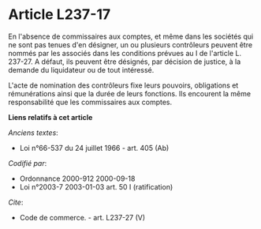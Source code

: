 # Article L237-17

En l'absence de commissaires aux comptes, et même dans les sociétés qui ne sont pas tenues d'en désigner, un ou plusieurs
contrôleurs peuvent être nommés par les associés dans les conditions prévues au I de l'article L. 237-27. A défaut, ils
peuvent être désignés, par décision de justice, à la demande du liquidateur ou de tout intéressé.

L'acte de nomination des contrôleurs fixe leurs pouvoirs, obligations et rémunérations ainsi que la durée de leurs fonctions.
Ils encourent la même responsabilité que les commissaires aux comptes.

**Liens relatifs à cet article**

_Anciens textes_:

  - Loi n°66-537 du 24 juillet 1966 - art. 405 (Ab)

_Codifié par_:

  - Ordonnance 2000-912 2000-09-18
  - Loi n°2003-7 2003-01-03 art. 50 I (ratification)

_Cite_:

  - Code de commerce. - art. L237-27 (V)
